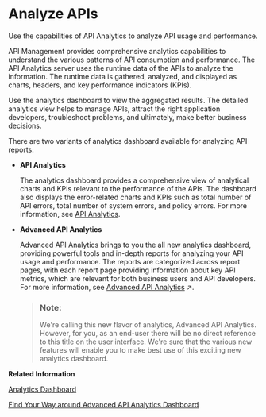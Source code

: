 <!-- loio7712c611015045afb47d7c244fffee63 -->

# Analyze APIs

Use the capabilities of API Analytics to analyze API usage and performance.

 API Management provides comprehensive analytics capabilities to understand the various patterns of API consumption and performance. The API Analytics server uses the runtime data of the APIs to analyze the information. The runtime data is gathered, analyzed, and displayed as charts, headers, and key performance indicators \(KPIs\).

Use the analytics dashboard to view the aggregated results. The detailed analytics view helps to manage APIs, attract the right application developers, troubleshoot problems, and ultimately, make better business decisions.

There are two variants of analytics dashboard available for analyzing API reports:

-   **API Analytics** 

    The analytics dashboard provides a comprehensive view of analytical charts and KPIs relevant to the performance of the APIs. The dashboard also displays the error-related charts and KPIs such as total number of API errors, total number of system errors, and policy errors. For more information, see [API Analytics](api-analytics-6766dc3.md).

-   **Advanced API Analytics**

    Advanced API Analytics brings to you the all new analytics dashboard, providing powerful tools and in-depth reports for analyzing your API usage and performance. The reports are categorized across report pages, with each report page providing information about key API metrics, which are relevant for both business users and API developers. For more information, see [Advanced API Analytics](https://help.sap.com/viewer/38c3df3f8da44a809f937220b3579607/Cloud/en-US/eeefd0e49118408a9f97b14ff46fdadf.html "") :arrow_upper_right:.

    > ### Note:  
    > We're calling this new flavor of analytics, Advanced API Analytics. However, for you, as an end-user there will be no direct reference to this title on the user interface. We're sure that the various new features will enable you to make best use of this exciting new analytics dashboard.


**Related Information**  


[Analytics Dashboard](analytics-dashboard-ee416ac.md "The analytics dashboard has some common features such as the views you can choose, the time range for which you want to display data, resize charts, and so on.")

[Find Your Way around Advanced API Analytics Dashboard](find-your-way-around-advanced-api-analytics-dashboard-1f96ba3.md "")

